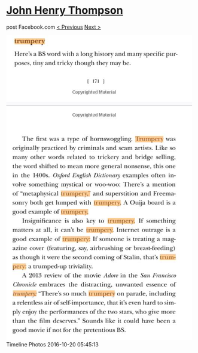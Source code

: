 # [John Henry Thompson](../README.md)
post Facebook.com
[< Previous](2016-10-26-1.md) [Next >](2016-10-20-5.md)

[![](../media/2016-10-20/Timeline-Photos.jpg)](../README.md)
Timeline Photos
2016-10-20 05:45:13